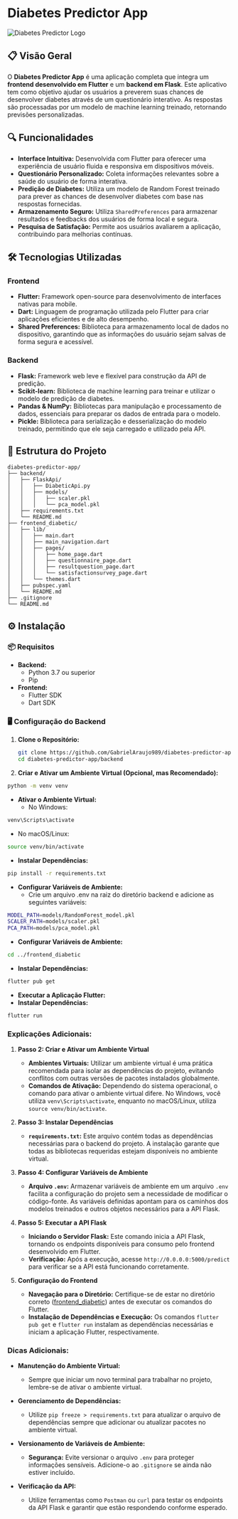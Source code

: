 # Diabetes Predictor App

![Diabetes Predictor Logo](https://github.com/GabrielAraujo989/diabetes-predictor-app/raw/main/assets/logo.png)

## 📋 Visão Geral

O **Diabetes Predictor App** é uma aplicação completa que integra um **frontend desenvolvido em Flutter** e um **backend em Flask**. Este aplicativo tem como objetivo ajudar os usuários a preverem suas chances de desenvolver diabetes através de um questionário interativo. As respostas são processadas por um modelo de machine learning treinado, retornando previsões personalizadas.

## 🔍 Funcionalidades

- **Interface Intuitiva:** Desenvolvida com Flutter para oferecer uma experiência de usuário fluida e responsiva em dispositivos móveis.
- **Questionário Personalizado:** Coleta informações relevantes sobre a saúde do usuário de forma interativa.
- **Predição de Diabetes:** Utiliza um modelo de Random Forest treinado para prever as chances de desenvolver diabetes com base nas respostas fornecidas.
- **Armazenamento Seguro:** Utiliza `SharedPreferences` para armazenar resultados e feedbacks dos usuários de forma local e segura.
- **Pesquisa de Satisfação:** Permite aos usuários avaliarem a aplicação, contribuindo para melhorias contínuas.

## 🛠 Tecnologias Utilizadas

### Frontend

- **Flutter:** Framework open-source para desenvolvimento de interfaces nativas para mobile.
- **Dart:** Linguagem de programação utilizada pelo Flutter para criar aplicações eficientes e de alto desempenho.
- **Shared Preferences:** Biblioteca para armazenamento local de dados no dispositivo, garantindo que as informações do usuário sejam salvas de forma segura e acessível.

### Backend

- **Flask:** Framework web leve e flexível para construção da API de predição.
- **Scikit-learn:** Biblioteca de machine learning para treinar e utilizar o modelo de predição de diabetes.
- **Pandas & NumPy:** Bibliotecas para manipulação e processamento de dados, essenciais para preparar os dados de entrada para o modelo.
- **Pickle:** Biblioteca para serialização e desserialização do modelo treinado, permitindo que ele seja carregado e utilizado pela API.

## 📂 Estrutura do Projeto
```plaintext
diabetes-predictor-app/
├── backend/
│   ├── FlaskApi/
│   │   ├── DiabeticApi.py
│   │   ├── models/
│   │   │   ├── scaler.pkl
│   │   │   └── pca_model.pkl
│   ├── requirements.txt
│   └── README.md
├── frontend_diabetic/
│   ├── lib/
│   │   ├── main.dart
│   │   ├── main_navigation.dart
│   │   ├── pages/
│   │   │   ├── home_page.dart
│   │   │   ├── questionnaire_page.dart
│   │   │   ├── resultquestion_page.dart
│   │   │   └── satisfactionsurvey_page.dart
│   │   └── themes.dart
│   ├── pubspec.yaml
│   └── README.md
├── .gitignore
└── README.md
```
## ⚙️ Instalação

### 📦 Requisitos

- **Backend:**
  - Python 3.7 ou superior
  - Pip
- **Frontend:**
  - Flutter SDK
  - Dart SDK

### 🖥️ Configuração do Backend

1. **Clone o Repositório:**

   ```bash
   git clone https://github.com/GabrielAraujo989/diabetes-predictor-app.git
   cd diabetes-predictor-app/backend
   ```

2. **Criar e Ativar um Ambiente Virtual (Opcional, mas Recomendado):**
```bash
python -m venv venv
```
- **Ativar o Ambiente Virtual:**
  - No Windows:
```bash
venv\Scripts\activate
````
   -  No macOS/Linux:
```bash
source venv/bin/activate
```
 - **Instalar Dependências:**
```bash
pip install -r requirements.txt
```
 - **Configurar Variáveis de Ambiente:**
   - Crie um arquivo .env na raiz do diretório backend e adicione as seguintes variáveis:
```bash
MODEL_PATH=models/RandomForest_model.pkl
SCALER_PATH=models/scaler.pkl
PCA_PATH=models/pca_model.pkl
```
 - **Configurar Variáveis de Ambiente:**
```bash
cd ../frontend_diabetic
```
 - **Instalar Dependências:**
```bash
flutter pub get
```
- **Executar a Aplicação Flutter:**
 - **Instalar Dependências:**
```bash
flutter run
```


### **Explicações Adicionais:**

1. **Passo 2: Criar e Ativar um Ambiente Virtual**
   
   - **Ambientes Virtuais:** Utilizar um ambiente virtual é uma prática recomendada para isolar as dependências do projeto, evitando conflitos com outras versões de pacotes instalados globalmente.
   - **Comandos de Ativação:** Dependendo do sistema operacional, o comando para ativar o ambiente virtual difere. No Windows, você utiliza `venv\Scripts\activate`, enquanto no macOS/Linux, utiliza `source venv/bin/activate`.

2. **Passo 3: Instalar Dependências**
   
   - **`requirements.txt`:** Este arquivo contém todas as dependências necessárias para o backend do projeto. A instalação garante que todas as bibliotecas requeridas estejam disponíveis no ambiente virtual.

3. **Passo 4: Configurar Variáveis de Ambiente**
   
   - **Arquivo `.env`:** Armazenar variáveis de ambiente em um arquivo `.env` facilita a configuração do projeto sem a necessidade de modificar o código-fonte. As variáveis definidas apontam para os caminhos dos modelos treinados e outros objetos necessários para a API Flask.

4. **Passo 5: Executar a API Flask**
   
   - **Iniciando o Servidor Flask:** Este comando inicia a API Flask, tornando os endpoints disponíveis para consumo pelo frontend desenvolvido em Flutter.
   - **Verificação:** Após a execução, acesse `http://0.0.0.0:5000/predict` para verificar se a API está funcionando corretamente.

5. **Configuração do Frontend**
   
   - **Navegação para o Diretório:** Certifique-se de estar no diretório correto ([frontend_diabetic](http://_vscodecontentref_/0)) antes de executar os comandos do Flutter.
   - **Instalação de Dependências e Execução:** Os comandos `flutter pub get` e `flutter run` instalam as dependências necessárias e iniciam a aplicação Flutter, respectivamente.

### **Dicas Adicionais:**

- **Manutenção do Ambiente Virtual:**
  - Sempre que iniciar um novo terminal para trabalhar no projeto, lembre-se de ativar o ambiente virtual.
  
- **Gerenciamento de Dependências:**
  - Utilize `pip freeze > requirements.txt` para atualizar o arquivo de dependências sempre que adicionar ou atualizar pacotes no ambiente virtual.

- **Versionamento de Variáveis de Ambiente:**
  - **Segurança:** Evite versionar o arquivo `.env` para proteger informações sensíveis. Adicione-o ao `.gitignore` se ainda não estiver incluído.

- **Verificação da API:**
  - Utilize ferramentas como `Postman` ou `curl` para testar os endpoints da API Flask e garantir que estão respondendo conforme esperado.
